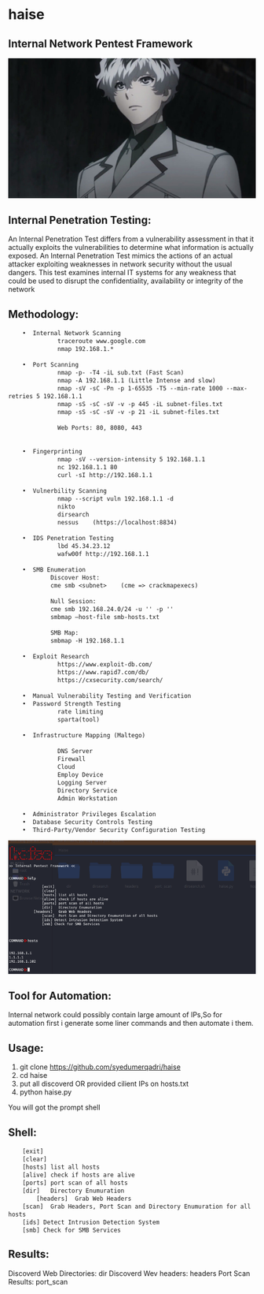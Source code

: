 # haise
## Internal Network Pentest Framework
![](https://github.com/syedumerqadri/haise/blob/master/image.jpg)


## Internal Penetration Testing:

An Internal Penetration Test differs from a vulnerability assessment in that it actually exploits the vulnerabilities to determine what information is actually exposed. An Internal Penetration Test mimics the actions of an actual attacker exploiting weaknesses in network security without the usual dangers. This test examines internal IT systems for any weakness that could be used to disrupt the confidentiality, availability or integrity of the network

## Methodology:

        •  Internal Network Scanning
                  traceroute www.google.com
                  nmap 192.168.1.*
        
        •  Port Scanning
                  nmap -p- -T4 -iL sub.txt (Fast Scan)
                  nmap -A 192.168.1.1 (Little Intense and slow)
                  nmap -sV -sC -Pn -p 1-65535 -T5 --min-rate 1000 --max-retries 5 192.168.1.1
                  nmap -sS -sC -sV -v -p 445 -iL subnet-files.txt
                  nmap -sS -sC -sV -v -p 21 -iL subnet-files.txt

                  Web Ports: 80, 8080, 443

                  
        •  Fingerprinting
                  nmap -sV --version-intensity 5 192.168.1.1
                  nc 192.168.1.1 80
                  curl -sI http://192.168.1.1

        •  Vulnerbility Scanning
                  nmap --script vuln 192.168.1.1 -d
                  nikto
                  dirsearch
                  nessus    (https://localhost:8834)
        
        •  IDS Penetration Testing
                  lbd 45.34.23.12
                  wafw00f http://192.168.1.1  
    
        •  SMB Enumeration
                Discover Host:
                cme smb <subnet>    (cme => crackmapexecs)

                Null Session:
                cme smb 192.168.24.0/24 -u '' -p ''
                smbmap –host-file smb-hosts.txt

                SMB Map:
                smbmap -H 192.168.1.1

        •  Exploit Research
                  https://www.exploit-db.com/
                  https://www.rapid7.com/db/
                  https://cxsecurity.com/search/       

        •  Manual Vulnerability Testing and Verification
        •  Password Strength Testing
                  rate limiting
                  sparta(tool)

        •  Infrastructure Mapping (Maltego)

                  DNS Server
                  Firewall
                  Cloud
                  Employ Device
                  Logging Server
                  Directory Service
                  Admin Workstation
                                                               
        •  Administrator Privileges Escalation
        •  Database Security Controls Testing    
        •  Third-Party/Vendor Security Configuration Testing

![](https://github.com/syedumerqadri/haise/blob/master/ss.png)

## Tool for Automation:
Internal network could possibly contain large amount of IPs,So for automation first i generate some
liner commands and then automate i them.

## Usage:
1. git clone https://github.com/syedumerqadri/haise
2. cd haise
3. put all discoverd OR provided cilient IPs on hosts.txt
4. python haise.py

You will got the prompt shell

## Shell:
		[exit]
		[clear]
		[hosts]	list all hosts
		[alive]	check if hosts are alive
		[ports]	port scan of all hosts
		[dir]	Directory Enumuration
	        [headers]  Grab Web Headers
		[scan]	Grab Headers, Port Scan and Directory Enumuration for all hosts 
		[ids] Detect Intrusion Detection System
		[smb] Check for SMB Services


## Results:
Discoverd Web Directories: dir
Discoverd Wev headers: headers
Port Scan Results: port_scan




